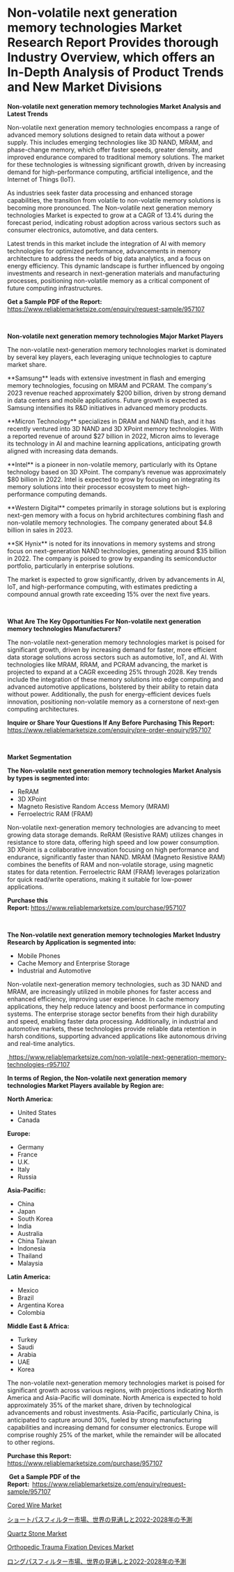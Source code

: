 <p><h1>Non-volatile next generation memory technologies Market Research Report Provides thorough Industry Overview, which offers an In-Depth Analysis of Product Trends and New Market Divisions</h1></p><p><strong>Non-volatile next generation memory technologies Market Analysis and Latest Trends</strong></p>
<p><p>Non-volatile next generation memory technologies encompass a range of advanced memory solutions designed to retain data without a power supply. This includes emerging technologies like 3D NAND, MRAM, and phase-change memory, which offer faster speeds, greater density, and improved endurance compared to traditional memory solutions. The market for these technologies is witnessing significant growth, driven by increasing demand for high-performance computing, artificial intelligence, and the Internet of Things (IoT). </p><p>As industries seek faster data processing and enhanced storage capabilities, the transition from volatile to non-volatile memory solutions is becoming more pronounced. The Non-volatile next generation memory technologies Market is expected to grow at a CAGR of 13.4% during the forecast period, indicating robust adoption across various sectors such as consumer electronics, automotive, and data centers.</p><p>Latest trends in this market include the integration of AI with memory technologies for optimized performance, advancements in memory architecture to address the needs of big data analytics, and a focus on energy efficiency. This dynamic landscape is further influenced by ongoing investments and research in next-generation materials and manufacturing processes, positioning non-volatile memory as a critical component of future computing infrastructures.</p></p>
<p><strong>Get a Sample PDF of the Report:&nbsp;</strong> <a href="https://www.reliablemarketsize.com/enquiry/request-sample/957107">https://www.reliablemarketsize.com/enquiry/request-sample/957107</a></p>
<p>&nbsp;</p>
<p><strong>Non-volatile next generation memory technologies Major Market Players</strong></p>
<p><p>The non-volatile next-generation memory technologies market is dominated by several key players, each leveraging unique technologies to capture market share. </p><p>**Samsung** leads with extensive investment in flash and emerging memory technologies, focusing on MRAM and PCRAM. The company's 2023 revenue reached approximately $200 billion, driven by strong demand in data centers and mobile applications. Future growth is expected as Samsung intensifies its R&D initiatives in advanced memory products.</p><p>**Micron Technology** specializes in DRAM and NAND flash, and it has recently ventured into 3D NAND and 3D XPoint memory technologies. With a reported revenue of around $27 billion in 2022, Micron aims to leverage its technology in AI and machine learning applications, anticipating growth aligned with increasing data demands.</p><p>**Intel** is a pioneer in non-volatile memory, particularly with its Optane technology based on 3D XPoint. The company’s revenue was approximately $80 billion in 2022. Intel is expected to grow by focusing on integrating its memory solutions into their processor ecosystem to meet high-performance computing demands.</p><p>**Western Digital** competes primarily in storage solutions but is exploring next-gen memory with a focus on hybrid architectures combining flash and non-volatile memory technologies. The company generated about $4.8 billion in sales in 2023.</p><p>**SK Hynix** is noted for its innovations in memory systems and strong focus on next-generation NAND technologies, generating around $35 billion in 2022. The company is poised to grow by expanding its semiconductor portfolio, particularly in enterprise solutions.</p><p>The market is expected to grow significantly, driven by advancements in AI, IoT, and high-performance computing, with estimates predicting a compound annual growth rate exceeding 15% over the next five years.</p></p>
<p>&nbsp;</p>
<p><strong>What Are The Key Opportunities For Non-volatile next generation memory technologies Manufacturers?</strong></p>
<p><p>The non-volatile next-generation memory technologies market is poised for significant growth, driven by increasing demand for faster, more efficient data storage solutions across sectors such as automotive, IoT, and AI. With technologies like MRAM, RRAM, and PCRAM advancing, the market is projected to expand at a CAGR exceeding 25% through 2028. Key trends include the integration of these memory solutions into edge computing and advanced automotive applications, bolstered by their ability to retain data without power. Additionally, the push for energy-efficient devices fuels innovation, positioning non-volatile memory as a cornerstone of next-gen computing architectures.</p></p>
<p><strong>Inquire or Share Your Questions If Any Before Purchasing This Report:</strong> <a href="https://www.reliablemarketsize.com/enquiry/pre-order-enquiry/957107">https://www.reliablemarketsize.com/enquiry/pre-order-enquiry/957107</a></p>
<p>&nbsp;</p>
<p><strong>Market Segmentation</strong></p>
<p><strong>The Non-volatile next generation memory technologies Market Analysis by types is segmented into:</strong></p>
<p><ul><li>ReRAM</li><li>3D XPoint</li><li>Magneto Resistive Random Access Memory (MRAM)</li><li>Ferroelectric RAM (FRAM)</li></ul></p>
<p><p>Non-volatile next-generation memory technologies are advancing to meet growing data storage demands. ReRAM (Resistive RAM) utilizes changes in resistance to store data, offering high speed and low power consumption. 3D XPoint is a collaborative innovation focusing on high performance and endurance, significantly faster than NAND. MRAM (Magneto Resistive RAM) combines the benefits of RAM and non-volatile storage, using magnetic states for data retention. Ferroelectric RAM (FRAM) leverages polarization for quick read/write operations, making it suitable for low-power applications.</p></p>
<p><strong>Purchase this Report:&nbsp;</strong><a href="https://www.reliablemarketsize.com/purchase/957107">https://www.reliablemarketsize.com/purchase/957107</a></p>
<p>&nbsp;</p>
<p><strong>The Non-volatile next generation memory technologies Market Industry Research by Application is segmented into:</strong></p>
<p><ul><li>Mobile Phones</li><li>Cache Memory and Enterprise Storage</li><li>Industrial and Automotive</li></ul></p>
<p><p>Non-volatile next-generation memory technologies, such as 3D NAND and MRAM, are increasingly utilized in mobile phones for faster access and enhanced efficiency, improving user experience. In cache memory applications, they help reduce latency and boost performance in computing systems. The enterprise storage sector benefits from their high durability and speed, enabling faster data processing. Additionally, in industrial and automotive markets, these technologies provide reliable data retention in harsh conditions, supporting advanced applications like autonomous driving and real-time analytics.</p></p>
<p><a href="https://www.reliablemarketsize.com/non-volatile-next-generation-memory-technologies-r957107">&nbsp;https://www.reliablemarketsize.com/non-volatile-next-generation-memory-technologies-r957107</a></p>
<p><strong>In terms of Region, the Non-volatile next generation memory technologies Market Players available by Region are:</strong></p>
<p>
    <p> <strong> North America: </strong>
        <ul>
            <li>United States</li>
            <li>Canada</li>
        </ul>
        </p> 
    <p> <strong> Europe: </strong>
        <ul>
            <li>Germany</li>
            <li>France</li>
            <li>U.K.</li>
            <li>Italy</li>
            <li>Russia</li>
        </ul>
        </p> 
    <p> <strong> Asia-Pacific: </strong>
        <ul>
            <li>China</li>
            <li>Japan</li>
            <li>South Korea</li>
            <li>India</li>
            <li>Australia</li>
            <li>China Taiwan</li>
            <li>Indonesia</li>
            <li>Thailand</li>
            <li>Malaysia</li>
        </ul>
        </p> 
    <p> <strong> Latin America: </strong>
        <ul>
            <li>Mexico</li>
            <li>Brazil</li>
            <li>Argentina Korea</li>
            <li>Colombia</li>
        </ul>
        </p> 
    <p> <strong> Middle East & Africa: </strong>
        <ul>
            <li>Turkey</li>
            <li>Saudi</li>
            <li>Arabia</li>
            <li>UAE</li>
            <li>Korea</li>
        </ul>
    </p>
    </p>
<p><p>The non-volatile next-generation memory technologies market is poised for significant growth across various regions, with projections indicating North America and Asia-Pacific will dominate. North America is expected to hold approximately 35% of the market share, driven by technological advancements and robust investments. Asia-Pacific, particularly China, is anticipated to capture around 30%, fueled by strong manufacturing capabilities and increasing demand for consumer electronics. Europe will comprise roughly 25% of the market, while the remainder will be allocated to other regions.</p></p>
<p><strong>Purchase this Report: </strong><a href="https://www.reliablemarketsize.com/purchase/957107">https://www.reliablemarketsize.com/purchase/957107</a></p>
<p>&nbsp;<strong>Get a Sample PDF of the Report:&nbsp;&nbsp;</strong><a href="https://www.reliablemarketsize.com/enquiry/request-sample/957107">https://www.reliablemarketsize.com/enquiry/request-sample/957107</a></p>
<p><strong></strong></p>
<p><p><a href="https://issuu.com/reportprime-2/docs/cored-wire-market-size-2030.pptx_319e71ad02a104">Cored Wire Market</a></p><p><a href="https://medium.com/@levihamilton5801940/short-pass-filters-market-global-outlook-and-forecast-2022-2028-e5eb99bda448">ショートパスフィルター市場、世界の見通しと2022-2028年の予測</a></p><p><a href="https://issuu.com/reportprime-2/docs/quartz-stone-market-size-2030.pptx_f9627fd23f1e2d">Quartz Stone Market</a></p><p><a href="https://www.linkedin.com/pulse/evaluating-global-orthopedic-trauma-fixation-devices-market-trends-bt8jc?trackingId=cX0Qkl%2FBTvKbZ7YpeQVLWg%3D%3D">Orthopedic Trauma Fixation Devices Market</a></p><p><a href="https://medium.com/@levihamilton5801940/long-pass-filters-market-global-outlook-and-forecast-2022-2028-547987d39c9e">ロングパスフィルター市場、世界の見通しと2022-2028年の予測</a></p></p>